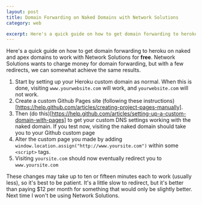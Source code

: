 ```yaml
---
layout: post
title: Domain Forwarding on Naked Domains with Network Solutions
category: web

excerpt: Here's a quick guide on how to get domain forwarding to heroku on naked and apex domains to work with Network Solutions.
---
```


Here's a quick guide on how to get domain forwarding to heroku on naked and apex domains to work with Network Solutions for __free__. Network Solutions wants to charge money for domain forwarding, but with a few redirects, we can somewhat achieve the same results.

1. Start by setting up your Heroku custom domain as normal. When this is done, visiting `www.yourwebsite.com` will work, and `yourwebsite.com` will not work.
2. Create a custom Github Pages site (following these instructions)[https://help.github.com/articles/creating-project-pages-manually].
3. Then (do this)[https://help.github.com/articles/setting-up-a-custom-domain-with-pages] to get your custom DNS settings working with the naked domain. If you test now, visiting the naked domain should take you to your Github custom page
4. Alter the custom page you made by adding `window.location.assign("http://www.yoursite.com")` within some `<script>` tags.
5. Visiting `yoursite.com` should now eventually redirect you to `www.yoursite.com`

These changes may take up to ten or fifteen minutes each to work (usually less), so it's best to be patient. It's a little slow to redirect, but it's better than paying $12 per month for something that would only be slightly better. Next time I won't be using Network Solutions.



